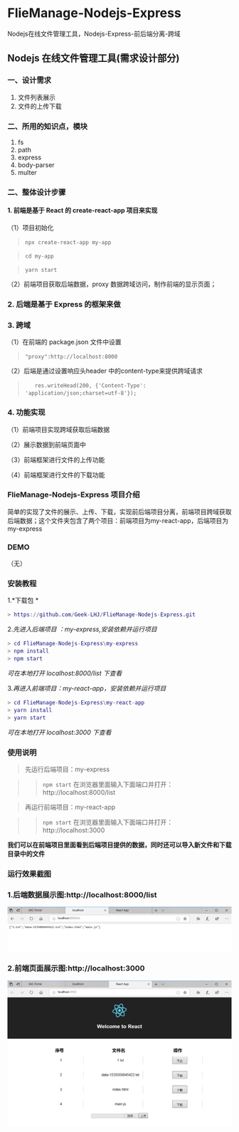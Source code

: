 # FlieManage-Nodejs-Express

Nodejs在线文件管理工具，Nodejs-Express-前后端分离-跨域


## Nodejs 在线文件管理工具(需求设计部分)

### 一、设计需求

1. 文件列表展示
2. 文件的上传下载

### 二、所用的知识点，模块

1. fs
2. path
3. express
4. body-parser
5. multer

### 二、整体设计步骤

#### 1. 前端是基于 React 的 create-react-app 项目来实现

（1）项目初始化

> `npx create-react-app my-app`

> `cd my-app`

> `yarn start`

（2）前端项目获取后端数据，proxy 数据跨域访问，制作前端的显示页面；


### 2. 后端是基于 Express 的框架来做


### 3. 跨域

（1）在前端的 package.json 文件中设置

> `"proxy":http://localhost:8000`

（2）后端是通过设置响应头header 中的content-type来提供跨域请求

> `    res.writeHead(200, {'Content-Type': 'application/json;charset=utf-8'});
`

### 4. 功能实现

（1）前端项目实现跨域获取后端数据

（2）展示数据到前端页面中

（3）前端框架进行文件的上传功能

（4）前端框架进行文件的下载功能


### FlieManage-Nodejs-Express 项目介绍
简单的实现了文件的展示、上传、下载，实现前后端项目分离，前端项目跨域获取后端数据；这个文件夹包含了两个项目：前端项目为my-react-app，后端项目为my-express

### DEMO
（无）

### 安装教程

1.*下载包 *

```m
> https://github.com/Geek-LHJ/FlieManage-Nodejs-Express.git
```
2.*先进入后端项目 ：my-express,安装依赖并运行项目*
```m
> cd FlieManage-Nodejs-Express\my-express
> npm install
> npm start
```
*可在本地打开 localhost:8000/list 下查看*

3.*再进入前端项目：my-react-app，安装依赖并运行项目*

```m
> cd FlieManage-Nodejs-Express\my-react-app
> yarn install
> yarn start
```
*可在本地打开 localhost:3000 下查看*


### 使用说明

> 先运行后端项目：my-express

>> `npm start` 
在浏览器里面输入下面端口并打开：http://localhost:8000/list

> 再运行前端项目：my-react-app

>> `npm start` 
在浏览器里面输入下面端口并打开：http://localhost:3000

**我们可以在前端项目里面看到后端项目提供的数据，同时还可以导入新文件和下载目录中的文件**

### 运行效果截图

### 1.后端数据展示图:http://localhost:8000/list
![后端数据展示图](imgs/1.png)

### 2.前端页面展示图:http://localhost:3000
![前端页面展示图](imgs/2.png)













